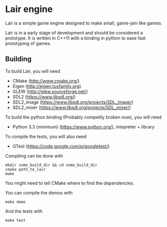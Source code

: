 # Lair engine

Lair is a simple game engine designed to make small, game-jam like games.

Lair is in a early stage of development and should be considered a prototype. It is written in C++11 with a binding in python to ease fast prototyping of games.


## Building

To build Lair, you will need
- CMake (http://www.cmake.org/)
- Eigen (http://eigen.tuxfamily.org)
- GLEW (http://glew.sourceforge.net/)
- SDL2 (https://www.libsdl.org/)
- SDL2_image (https://www.libsdl.org/projects/SDL_image/)
- SDL2_mixer (https://www.libsdl.org/projects/SDL_mixer/)

To build the python binding (Probably compeltly broken now), you will need
- Python 3.3 (minimum) (https://www.python.org/), intepreter + library

To compile the tests, you will also need
- GTest (https://code.google.com/p/googletest/)


Compiling can be done with
```
mkdir some_build_dir && cd some_build_dir
cmake path_to_lair
make
```

You might need to tell CMake where to find the dependencies.

You can compile the demos with
```
make demo
```

And the tests with
```
make test
```
